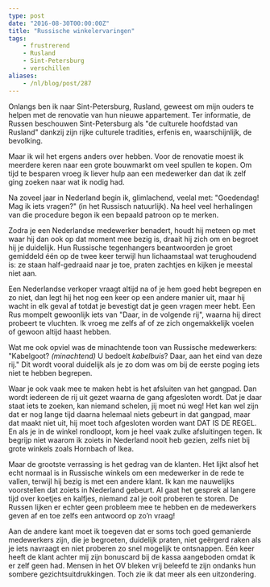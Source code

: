 ```yaml
---
type: post
date: "2016-08-30T00:00:00Z"
title: "Russische winkelervaringen"
tags:
    - frustrerend
    - Rusland
    - Sint-Petersburg
    - verschillen
aliases:
    - /nl/blog/post/287
---
```


Onlangs ben ik naar Sint-Petersburg, Rusland, geweest om mijn ouders te helpen met de renovatie van hun nieuwe appartement. Ter informatie, de Russen beschouwen Sint-Petersburg als "de culturele hoofdstad van Rusland" dankzij zijn rijke culturele tradities, erfenis en, waarschijnlijk, de bevolking.

Maar ik wil het ergens anders over hebben. Voor de renovatie moest ik meerdere keren naar een grote bouwmarkt om veel spullen te kopen. Om tijd te besparen vroeg ik liever hulp aan een medewerker dan dat ik zelf ging zoeken naar wat ik nodig had.

<!--more-->

Na zoveel jaar in Nederland begin ik, glimlachend, veelal met: "Goedendag! Mag ik iets vragen?" (in het Russisch natuurlijk). Na heel veel herhalingen van die procedure begon ik een bepaald patroon op te merken.

Zodra je een Nederlandse medewerker benadert, houdt hij meteen op met waar hij dan ook op dat moment mee bezig is, draait hij zich om en begroet hij je duidelijk. Hun Russische tegenhangers beantwoorden je groet gemiddeld één op de twee keer terwijl hun lichaamstaal wat terughoudend is: ze staan half-gedraaid naar je toe, praten zachtjes en kijken je meestal niet aan.

Een Nederlandse verkoper vraagt altijd na of je hem goed hebt begrepen en zo niet, dan legt hij het nog een keer op een andere manier uit, maar hij wacht in elk geval af totdat je bevestigt dat je geen vragen meer hebt. Een Rus mompelt gewoonlijk iets van "Daar, in de volgende rij", waarna hij direct probeert te vluchten. Ik vroeg me zelfs af of ze zich ongemakkelijk voelen of gewoon altijd haast hebben.

Wat me ook opviel was de minachtende toon van Russische medewerkers: "Kabelgoot? *(minachtend)* U bedoelt *kabelbuis*? Daar, aan het eind van deze rij." Dit wordt vooral duidelijk als je zo dom was om bij de eerste poging iets niet te hebben begrepen.

Waar je ook vaak mee te maken hebt is het afsluiten van het gangpad. Dan wordt iedereen de rij uit gezet waarna de gang afgesloten wordt. Dat je daar staat iets te zoeken, kan niemand schelen, jij moet nú weg! Het kan wel zijn dat er nog lange tijd daarna helemaal niets gebeurt in dat gangpad, maar dat maakt niet uit, hij moet toch afgesloten worden want DAT IS DE REGEL. En als je in de winkel rondloopt, kom je heel vaak zulke afsluitingen tegen. Ik begrijp niet waarom ik zoiets in Nederland nooit heb gezien, zelfs niet bij grote winkels zoals Hornbach of Ikea.

Maar de grootste verrassing is het gedrag van de klanten. Het lijkt alsof het echt normaal is in Russische winkels om een medewerker in de rede te vallen, terwijl hij bezig is met een andere klant. Ik kan me nauwelijks voorstellen dat zoiets in Nederland gebeurt. Al gaat het gesprek al langere tijd over koetjes en kalfjes, niemand zal je ooit proberen te storen. De Russen lijken er echter geen probleem mee te hebben en de medewerkers geven af en toe zelfs een antwoord op zo’n vraag!

Aan de andere kant moet ik toegeven dat er soms toch goed gemanierde medewerkers zijn, die je begroeten, duidelijk praten, niet geërgerd raken als je iets navraagt en niet proberen zo snel mogelijk te ontsnappen. Eén keer heeft de klant achter mij zijn bonuscard bij de kassa aangeboden omdat ik er zelf geen had. Mensen in het OV bleken vrij beleefd te zijn ondanks hun sombere gezichtsuitdrukkingen. Toch zie ik dat meer als een uitzondering.
